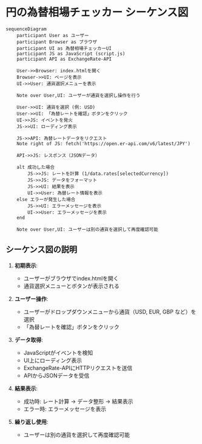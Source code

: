 # 円の為替相場チェッカー シーケンス図

```mermaid
sequenceDiagram
    participant User as ユーザー
    participant Browser as ブラウザ
    participant UI as 為替相場チェッカーUI
    participant JS as JavaScript (script.js)
    participant API as ExchangeRate-API

    User->>Browser: index.htmlを開く
    Browser->>UI: ページを表示
    UI->>User: 通貨選択メニューを表示

    Note over User,UI: ユーザーが通貨を選択し操作を行う

    User->>UI: 通貨を選択 (例: USD)
    User->>UI: 「為替レートを確認」ボタンをクリック
    UI->>JS: イベントを発火
    JS->>UI: ローディング表示
    
    JS->>API: 為替レートデータをリクエスト
    Note right of JS: fetch('https://open.er-api.com/v6/latest/JPY')
    
    API->>JS: レスポンス（JSONデータ）
    
    alt 成功した場合
        JS->>JS: レートを計算 (1/data.rates[selectedCurrency])
        JS->>JS: データをフォーマット
        JS->>UI: 結果を表示
        UI->>User: 為替レート情報を表示
    else エラーが発生した場合
        JS->>UI: エラーメッセージを表示
        UI->>User: エラーメッセージを表示
    end

    Note over User,UI: ユーザーは別の通貨を選択して再度確認可能
```

## シーケンス図の説明

1. **初期表示**:
   - ユーザーがブラウザでindex.htmlを開く
   - 通貨選択メニューとボタンが表示される

2. **ユーザー操作**:
   - ユーザーがドロップダウンメニューから通貨（USD, EUR, GBP など）を選択
   - 「為替レートを確認」ボタンをクリック

3. **データ取得**:
   - JavaScriptがイベントを検知
   - UI上にローディング表示
   - ExchangeRate-APIにHTTPリクエストを送信
   - APIからJSONデータを受信

4. **結果表示**:
   - 成功時: レート計算 → データ整形 → 結果表示
   - エラー時: エラーメッセージを表示

5. **繰り返し使用**:
   - ユーザーは別の通貨を選択して再度確認可能